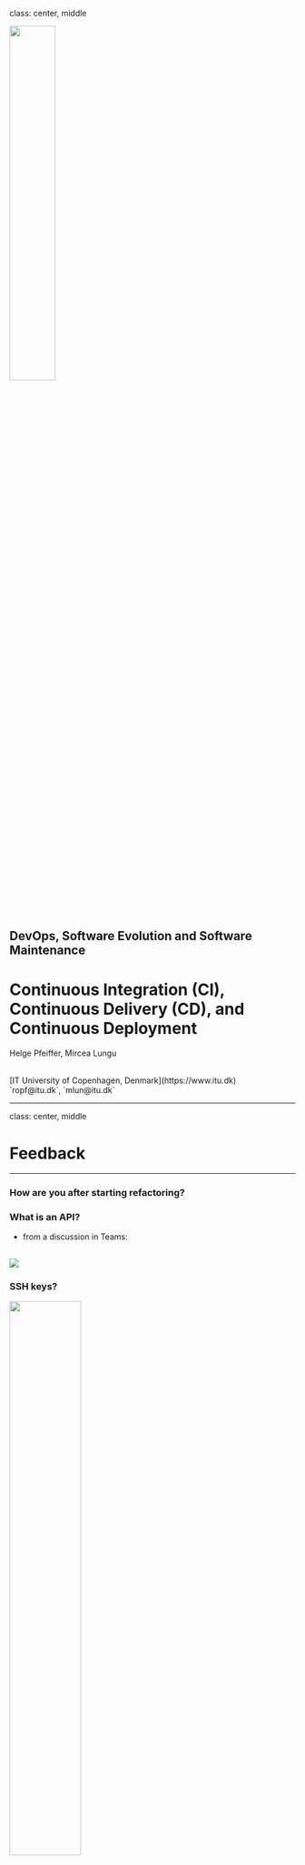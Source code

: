 class: center, middle

<img src="https://www.saa-authors.eu/picture/739/ftw_768/saa-mtcwmza4nzq5mq.jpg" width=40%/>

## DevOps, Software Evolution and Software Maintenance

# Continuous Integration (CI), Continuous Delivery (CD), and Continuous Deployment


Helge Pfeiffer,
Mircea Lungu

<br>
[IT University of Copenhagen, Denmark](https://www.itu.dk)<br>
`ropf@itu.dk`, `mlun@itu.dk`

---

class: center, middle

# Feedback

---

### How are you after starting refactoring?

### What is an API?

- from a discussion in Teams: 

![](images/Pasted%20image%2020250221100857.png)
---

### SSH keys?

<img src="https://i.stack.imgur.com/KJOUj.png" width="50%">

* It is [one of the first steps of today's exercise](https://github.com/itu-devops/itu-minitwit-ci#step-1---configure-ssh-keys-and-setup-remote-vm) too
* How to handle SSH keys manually, see e.g., a [DigitalOcean tutorial](https://www.digitalocean.com/community/tutorials/how-to-configure-ssh-key-based-authentication-on-a-linux-server)

---

### General Advise

  * Advantage of **logging** your actions:
    * It is easier for the TAs and your group fellows to help you.
    * It is a prerequisite to [ask good questions](https://stackoverflow.com/help/how-to-ask)
    * It is a prerequisite to write good [bug reports](https://web.archive.org/web/20210414020435/https://www.kenst.com/2018/02/how-to-write-a-good-bug-report-use-rimgen/).

---

### Share URLs to your deployed applications and APIs

Send a pull request to `repositories.py` in our central repository: https://github.com/itu-devops/lecture_notes/blob/master/repositories.py

Add two URL links:

  * One to your running applications (edit `"http://<minitwit_application_url>"`)
  * Another one to the simulator API endpoint (edit `"http://<sim_api_url>"`)

---

### Motivation - Building and deploying software can be scary.


You can break things, tests will fail, colleagues might get angry, etc.

An infrastructure that lets you deliver and deploy automatically and continuously may help to reduce those fears that many developers have.

It allows you to **deploy frequently** without any manual intervention.

In particular, when things go wrong you just deploy a fix quickly and easily.

---

### How can you build and deploy?

  * Not at all, I work on the server...
  * Manually, via SSH/SCP
  * Via scripted flows
  * Via build systems

---

### `make`


[`make`](https://www.gnu.org/software/make/manual/html_node/) is likely one of the oldest build automation tools.
An example of a `Makefile` that builds and deploys a homepage via `rsync`.

```make
.PHONY: build serve all deploy

build:
        ./build.sh

serve:
        cd public
        open index.html
        python -m http.server

all: build
        git add -A && git commit -m "Automatic deploy commit on `date "+%Y-%m-%d_%H:%M:%S"`"
        git push origin master
        rsync -rP public/* me@server.itu.dk:/import/home/me/public_html

deploy: build
        rsync -rP public/* me@server.dk:/import/home/me/public_html
```

A bit more complicated example, the Linux kernel [`Makefile`](https://github.com/torvalds/linux/blob/master/Makefile)

---

class: center, middle

# How do big companies build and deploy?

---

### GitHub

  > We are constantly deploying at GitHub. Dozens of times a day.
  >
  > Any employee can deploy to production from Campfire with a single message. When someone pushes to master, after watching the tests pass, they're encouraged to immediately deploy to production. This way, everyone is responsible for their own code being production-ready, and people don't have to worry about pushing someone else's code and breaking production.
  >
  > Recently, this process got even better. Now, after someone pushes to master and the tests pass, master is deployed to production automatically. We have ways of preventing this from happening (an employee can temporarily lock deployment while they're collecting data, for example), but by default, production is always up-to-date with master.
  >
  > This is a fantastic way of doing things. Deploying constantly means we completely **avoid giant scary "deployment days",** and our fast and painless deployment process means we can quickly fix problems as they're discovered.
  >
  > Jake Boxer (https://www.quora.com/How-often-do-major-software-companies-such-as-Github-Facebook-Google-Quora-Pinterest-etc-push-code-to-production-Is-there-any-standard-pattern-of-release-cycle-which-any-company-can-follow)

---

### Amazon

  > **Amazon May (2011) Deployment Stats (production hosts & environments only)**
  >
  > * Mean time between deployments (weekday): 11.6 seconds
  > * Max # of deployments in a single hour: 1,079
  > * Mean # of hosts simultaneously receiving a deployment: 10,000
  > * Max # of hosts simultaneously receiving a deployment: * 30,000
  >
  > https://web.archive.org/web/20160305150815/http://assets.en.oreilly.com/1/event/60/Velocity%20Culture%20Presentation.pdf

  > **Results**
  > * 75% reduction in outages triggered by software deployments since 2006
  > * 90% reduction in outage minutes triggered by software deployments
  > * ~0.001% of software deployments cause an outage
  > * Instantaneous automated rollback
  > * Reduction in complexity

You can see the entire talk with these numbers here: http://www.youtube.com/watch?v=dxk8b9rSKOo

---

### Facebook

Facebook deploys:

  * One minor update on most business days
  * One major update on a weekly basis, usually Tuesdays


https://arstechnica.com/information-technology/2012/04/exclusive-a-behind-the-scenes-look-at-facebook-release-engineering/

---

### Okay, but how can we do this?

There are many CI/CD solutions. In our following example we will have a closer look to GitHub Actions.
- However, you might consider an alternative technology.
- The following list should link you to some commonly used solutions.

Self-hosted most often in bigger organizations and companies:

  * [Jenkins](https://jenkins.io/index.html)
  * [Bamboo](https://www.atlassian.com/software/bamboo)
  * [TeamCity](https://www.jetbrains.com/teamcity/)
  * [Concourse](https://concourse.ci)
  * [Azure DevOps Server](https://azure.microsoft.com/en-us/services/devops/server/)
  * [Drone](https://www.drone.io/)

CI/CD as a service:

  * [Travis CI](https://travis-ci.org/)
  * [CircleCI](https://circleci.com)
  * [Github Actions](https://github.com/features/actions)
  * [GitLab CI](https://docs.gitlab.com/ee/topics/build_your_application.html)

---

### CI/CD System

  > A CI (**continuous integration**) system clones the codebase for the software under consideration from a source control system such as GitHub, builds the software into an artifact that can be a binary, a tar archive, or a Docker image, and, very importantly, also runs unit and/or integration tests for the software. 
  
> A CD (**continuous deployment**) system deploys the artifacts built by the CI system to a target environment. This deployment can be automated for non-production environments, but usually includes a manual approval step for production. 

> A more advanced type of such systems is a **continuous delivery**, platform which automates the deployment step to production and is capable of rolling back the deployment based on metrics obtained from monitoring and logging platforms.
  >
  > N. Gift et al. [_"Python for DevOps"_](https://www.oreilly.com/library/view/python-for-devops/9781492057680/)

---

### A CI/CD Example Setup

This is a guide on how to setup an example continuous integration (CI) chain using the following technologies and tools:

  * the distributed version control system (VCS) Git (https://git-scm.com) and GitHub (https://github.com) as host,
  * the build server service Github Actions (https://github.com/features/actions),
  * Docker containers (https://www.docker.com) and DockerHub (https://hub.docker.com) as a public artifact registry,
  * Vagrant (https://www.vagrantup.com) to setup and manage virtual remote machines,
  * and the cloud server provider Digital Ocean (https://www.digitalocean.com).

---

### Scenario

We have the ITU-MiniTwit application.
Now, it is using MySQL as DBMS instead of SQLite.
The entire application is bundled in Docker images and run as single containers for now.

<img src="images/CICD_Setup.png" width="100%">

---

### Step 1 - Setup Remote VM and Keys

<img src="images/CICD_Setup_1.png" width="100%">

---

### Step 2 - Setup Artifacts Store

<img src="images/CICD_Setup_2.png" width="100%">

---

### Step 2 - Setup Artifacts Store

Alternatives are:

  * [Artefactory](https://jfrog.com/artifactory/)
  * [GitHub Packages](https://github.com/features/packages)
  * The package store of your programming languages package manager:
    - [Maven Central Repository](https://search.maven.org/)
    - [NuGet store](https://www.nuget.org/)
    - [Python Package Index](https://pypi.org)
    - [NPM store](https://www.npmjs.com/), etc.
  * Any of the latter self-hosted
  * Or perhaps just your VCS repository

---

### Step 3 - Configuring Secrets on GitHub Repository

<img src="images/CICD_Setup_3.png" width="100%">

---

### Step 4 - Creating and Configuring a Workflow on GitHub Actions

<a href="https://github.com/itu-devops/itu-minitwit-ci/blob/master/.github/workflows/continous-deployment.yml"><img src="images/CICD_Setup_4.png" width="100%"></a>

---

### Step 4 - Creating and Configuring a Workflow on GitHub Actions

More on the workflow syntax: https://docs.github.com/en/actions

```yaml
---
name: Continuous Deployment

on:
  push:
    # Run workflow every time something is pushed to the main branch
    branches:
      - main
      - master
  # allow manual triggers for now too
  workflow_dispatch:
    manual: true

jobs:
  build:
    runs-on: ubuntu-latest

    steps:
      - name: Checkout
        uses: actions/checkout@v2

      - name: Login to Docker Hub
        uses: docker/login-action@v1
        with:
          username: ${{ secrets.DOCKER_USERNAME }}
          password: ${{ secrets.DOCKER_PASSWORD }}

      - name: Set up Docker Buildx
        uses: docker/setup-buildx-action@v1

      - name: Build and push minitwitimage
        uses: docker/build-push-action@v2
        with:
          context: .
          file: ./Dockerfile-minitwit
          push: true
          tags: ${{ secrets.DOCKER_USERNAME }}/minitwitimage:latest
          cache-from: type=registry,ref=${{ secrets.DOCKER_USERNAME }}/minitwitimage:webbuildcache
          cache-to: type=registry,ref=${{ secrets.DOCKER_USERNAME }}/minitwitimage:webbuildcache,mode=max

      - name: Build and push mysqlimage
        uses: docker/build-push-action@v2
        with:
          context: .
          file: ./Dockerfile-mysql
          push: true
          tags: ${{ secrets.DOCKER_USERNAME }}/mysqlimage:latest
          cache-from: type=registry,ref=${{ secrets.DOCKER_USERNAME }}/mysqlimage:mysqlbuildcache
          cache-to: type=registry,ref=${{ secrets.DOCKER_USERNAME }}/mysqlimage:mysqlbuildcache,mode=max

      - name: Build and push flagtoolimage
        uses: docker/build-push-action@v2
        with:
          context: .
          file: ./Dockerfile-flagtool
          push: true
          tags: ${{ secrets.DOCKER_USERNAME }}/flagtoolimage:latest
          cache-from: type=registry,ref=${{ secrets.DOCKER_USERNAME }}/flagtoolimage:flagtoolbuildcache
          cache-to: type=registry,ref=${{ secrets.DOCKER_USERNAME }}/flagtoolimage:flagtoolbuildcache,mode=max

      - name: Test minitwit
        run: |
          docker build -t $DOCKER_USERNAME/minitwittestimage -f Dockerfile-minitwit-tests .
          yes 2>/dev/null | docker-compose up -d
          docker run --rm --network=itu-minitwit-network $DOCKER_USERNAME/minitwittestimage
        env:
          DOCKER_USERNAME: ${{ secrets.DOCKER_USERNAME }}

      - name: Configure SSH
        run: |
          mkdir -p ~/.ssh/
          echo "$SSH_KEY" > ~/.ssh/minitwit.key
          chmod 600 ~/.ssh/minitwit.key
        env:
          SSH_KEY: ${{ secrets.SSH_KEY }}

      - name: Deploy to server
        # Configure the ~./bash_profile and deploy.sh file on the Vagrantfile
        run: >
          ssh $SSH_USER@$SSH_HOST
          -i ~/.ssh/minitwit.key -o StrictHostKeyChecking=no
          '/minitwit/deploy.sh'
        env:
          SSH_USER: ${{ secrets.SSH_USER }}
          SSH_HOST: ${{ secrets.SSH_HOST }}
```

---

### Step 5 - Building & Testing the Software

<img src="images/CICD_Setup_5.png" width="100%">

---

### Step 6 - Delivering the Software

<img src="images/CICD_Setup_6.png" width="100%">

---

### Step 7 - Deploying the Software

<img src="images/CICD_Setup.png" width="100%">

---

## What to do now?

  * To prepare for your project work, practice with the [exercises](./README_EXERCISE.md)
  * Do the [project work](./README_TASKS.md) until the end of the week
  * And [prepare for the next session](../session_05/README_PREP.md)

---

## Guest Lecture: [Sofus](https://www.eficode.com/blog/author/sofus-albertsen) from [Eficode](https://www.eficode.com)

<img src="https://www.eficode.com/hs-fs/hubfs/sofus.jpeg?width=200&name=sofus.jpeg" width="30%">

![](https://www.eficode.com/hubfs/images/logos/eficode_text_logo_black_small.svg)
